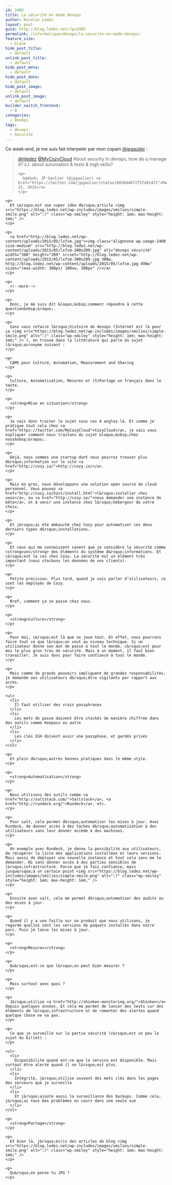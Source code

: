 ```yaml
---
id: 2405
title: La sécurité en mode devops
author: Nicolas Ledez
layout: post
guid: http://blog.ledez.net/?p=2405
permalink: /informatique/devops/la-securite-en-mode-devops/
feature_size:
  - blank
hide_post_title:
  - default
unlink_post_title:
  - default
hide_post_meta:
  - default
hide_post_date:
  - default
hide_post_image:
  - default
unlink_post_image:
  - default
builder_switch_frontend:
  - 0
categories:
  - DevOps
tags:
  - devops
  - Sécurité
---
```

Ce week-end, je me suis fait interpeler par mon copain [@jpgaulier][1] :

<div class="post-embed">
  <blockquote class="twitter-tweet" width="500">
    <p lang="en" dir="ltr">
      <a href="https://twitter.com/nledez">@nledez</a> <a href="https://twitter.com/MyCozyCloud">@MyCozyCloud</a> About security in devops, how do u manage it? s.t. about automation & tests & high skills?
    </p>
    
    <p>
      &mdash; JP Gaulier (@jpgaulier) <a href="https://twitter.com/jpgaulier/status/602044072757481472">May 23, 2015</a>
    </p>
  </blockquote>
  
  <p>
    </div> 
    
    <p>
      Et c&rsquo;est une super idée d&rsquo;article <img src="https://blog.ledez.net/wp-includes/images/smilies/simple-smile.png" alt=":)" class="wp-smiley" style="height: 1em; max-height: 1em;" />
    </p>
    
    <p>
      <a href="http://blog.ledez.net/wp-content/uploads/2015/05/lxfsm.jpg"><img class="alignnone wp-image-2408 size-medium" src="http://blog.ledez.net/wp-content/uploads/2015/05/lxfsm-300x209.jpg" alt="devops sécurité" width="300" height="209" srcset="http://blog.ledez.net/wp-content/uploads/2015/05/lxfsm-300x209.jpg 300w, http://blog.ledez.net/wp-content/uploads/2015/05/lxfsm.jpg 490w" sizes="(max-width: 300px) 100vw, 300px" /></a>
    </p>
    
    <p>
      <!--more-->
    </p>
    
    <p>
      Donc, je me suis dit &laquo;&nbsp;comment répondre à cette question&nbsp;&raquo;.
    </p>
    
    <p>
      Sans vous refaire l&rsquo;histoire de devops (Internet est là pour ça <img src="https://blog.ledez.net/wp-includes/images/smilies/simple-smile.png" alt=":)" class="wp-smiley" style="height: 1em; max-height: 1em;" /> ), on trouve dans la littérature qui parle du sujet l&rsquo;acronyme suivant :
    </p>
    
    <p>
      CAMS pour Culture, Automation, Measurement and Sharing
    </p>
    
    <p>
      Culture, Automatisation, Mesures et (S)Partage en français dans le texte.
    </p>
    
    <p>
      <strong>Mise en situation</strong>
    </p>
    
    <p>
      Je vais donc traiter le sujet sous ces 4 angles-là. Et comme je pratique tout cela chez <a href="https://twitter.com/MyCozyCloud">CozyCloud</a>, je vais vous expliquer comment nous traitons du sujet &laquo;&nbsp;chez nous&nbsp;&raquo;.
    </p>
    
    <p>
      Déjà, nous sommes une startup dont vous pourrez trouver plus d&rsquo;information sur le site <a href="http://cozy.io/">http://cozy.io/</a>.
    </p>
    
    <p>
      Mais en gros, nous développons une solution open source de cloud personnel. Vous pouvez <a href="http://cozy.io/host/install.html">l&rsquo;installer chez vous</a>, ou <a href="http://cozy.io/">nous demander une instance de bêta</a>, et à venir une instance chez l&rsquo;hébergeur de votre choix.
    </p>
    
    <p>
      Et j&rsquo;ai été embauché chez Cozy pour automatiser ces deux derniers types d&rsquo;installations.
    </p>
    
    <p>
      Et ceux qui me connaissent savent que je considère la sécurité comme <strong>un</strong> des éléments du système d&rsquo;informations. Et c&rsquo;est le cas chez Cozy. La sécurité est un élément très important (nous stockons les données de nos clients).
    </p>
    
    <p>
      Petite précision. Plus tard, quand je vais parler d’utilisateurs, ce sont les employés de Cozy.
    </p>
    
    <p>
      Bref, comment ça se passe chez nous.
    </p>
    
    <p>
      <strong>Culture</strong>
    </p>
    
    <p>
      Pour moi, c&rsquo;est là que se joue tout. En effet, nous pourrons faire tout ce que l&rsquo;on veut au niveau technique. Si un utilisateur donne son mot de passe à tout le monde, c&rsquo;est pour moi le plus gros trou de sécurité. Mais à un moment, il faut bien travailler. Je suis donc pour faire confiance à tout le monde.
    </p>
    
    <p>
      Mais comme de grands pouvoirs impliquent de grandes responsabilités, je demande aux utilisateurs d&rsquo;être vigilants par rapport aux accès.
    </p>
    
    <ul>
      <li>
        Il faut utiliser des vrais passphrases
      </li>
      <li>
        Les mots de passe doivent être stockés de manière chiffrée dans des outils comme Keepass ou autre
      </li>
      <li>
        Les clés SSH doivent avoir une passphase, et gardés privés
      </li>
    </ul>
    
    <p>
      Et plein d&rsquo;autres bonnes pratiques dans le même style.
    </p>
    
    <p>
      <strong>Automatisation</strong>
    </p>
    
    <p>
      Nous utilisons des outils comme <a href="http://saltstack.com/">Saltstack</a>, <a href="http://rundeck.org/">Rundeck</a>, etc.
    </p>
    
    <p>
      Pour salt, cela permet d&rsquo;automatiser les mises à jour. Avec Rundeck, de donner accès à des taches d&rsquo;automatisation à des utilisateurs sans leur donner accède à des machines.
    </p>
    
    <p>
      Un exemple avec Rundeck, je donne la possibilité aux utilisateurs, de récupérer la liste des applications installées et leurs versions. Mais aussi de déployer une nouvelle instance et tout cela sans me le demander. Ni sans donner accès à des parties sensibles de l&rsquo;infrastructure. Parce que je fais confiance, mais jusqu&rsquo;à un certain point <img src="https://blog.ledez.net/wp-includes/images/smilies/simple-smile.png" alt=":)" class="wp-smiley" style="height: 1em; max-height: 1em;" />
    </p>
    
    <p>
      Ensuite avec salt, cela me permet d&rsquo;automatiser des audits ou des mises à jour.
    </p>
    
    <p>
      Quand il y a une faille sur un produit que nous utilisons, je regarde quelles sont les versions de paquets installés dans notre parc. Puis je lance les mises à jour.
    </p>
    
    <p>
      <strong>Mesures</strong>
    </p>
    
    <p>
      Qu&rsquo;est-ce que l&rsquo;on peut bien mesurer ?
    </p>
    
    <p>
      Mais surtout avec quoi ?
    </p>
    
    <p>
      J&rsquo;utilise <a href="http://shinken-monitoring.org/">Shinken</a> depuis quelques années. Et cela me permet de lancer des tests sur des éléments de l&rsquo;infrastructure et de remonter des alertes quand quelque chose ne va pas.
    </p>
    
    <p>
      Ce que je surveille sur la partie sécurité (c&rsquo;est un peu le sujet du billet) :
    </p>
    
    <ul>
      <li>
        Disponibilité quand est-ce que le service est disponible. Mais surtout être alerté quand il ne l&rsquo;est plus.
      </li>
      <li>
        Intégrité, j&rsquo;utilise souvent des mots clés dans les pages des serveurs que je surveille
      </li>
      <li>
        Et j&rsquo;ajoute aussi la surveillance des backups. Comme cela, j&rsquo;ai tous mes problèmes en cours dans une seule vue
      </li>
    </ul>
    
    <p>
      <strong>Partage</strong>
    </p>
    
    <p>
      Et bien là, j&rsquo;écris des articles de blog <img src="https://blog.ledez.net/wp-includes/images/smilies/simple-smile.png" alt=":)" class="wp-smiley" style="height: 1em; max-height: 1em;" />
    </p>
    
    <p>
      Qu&rsquo;en pense tu JPG ?
    </p>

 [1]: https://twitter.com/jpgaulier/
